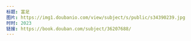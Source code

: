 ```yaml
---
标题: 富足
图片: https://img1.doubanio.com/view/subject/s/public/s34390239.jpg
时时: 2023
链接: https://book.douban.com/subject/36207688/
---
```

